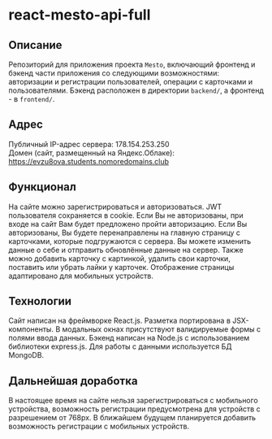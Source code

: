 # react-mesto-api-full

## Описание 
Репозиторий для приложения проекта `Mesto`, включающий фронтенд и бэкенд части приложения со следующими возможностями: авторизации и регистрации пользователей, операции с карточками и пользователями. Бэкенд расположен в директории `backend/`, а фронтенд - в `frontend/`.

## Адрес
Публичный IP-адрес сервера: 178.154.253.250  
Домен (сайт, размещенный на Яндекс.Облаке): https://evzu8ova.students.nomoredomains.club

## Функционал
На сайте можно зарегистрироваться и авторизоваться. JWT пользователя сохраняется в cookie. Если Вы не авторизованы, при входе на сайт Вам будет предложено пройти авторизацию. Если Вы авторизованы, Вы будете перенаправлены на главную страницу с карточками, которые подгружаются с сервера. Вы можете изменить данные о себе и отправить обновлённые данные на сервер. Также можно добавить карточку с картинкой, удалить свои карточки, поставить или убрать лайки у карточек. Отображение страницы адаптировано для мобильных устройств.

## Технологии
Сайт написан на фреймворке React.js. Разметка портирована в JSX-компоненты. В модальных окнах присутствуют валидируемые формы с полями ввода данных. Бэкенд написан на Node.js с использованием библиотеки express.js. Для работы с данными используется БД MongoDB. 

## Дальнейшая доработка  
В настоящее время на сайте нельзя зарегистрироваться с мобильного устройства, возможность регистрации предусмотрена для устройств с разрешением от 768px. В ближайшем будущем планируется добавить возможность регистрации с мобильных устройств.
